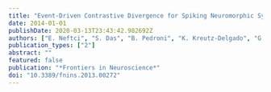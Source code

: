 ```yaml
---
title: "Event-Driven Contrastive Divergence for Spiking Neuromorphic Systems"
date: 2014-01-01
publishDate: 2020-03-13T23:43:42.982692Z
authors: ["E. Neftci", "S. Das", "B. Pedroni", "K. Kreutz-Delgado", "G. Cauwenberghs"]
publication_types: ["2"]
abstract: ""
featured: false
publication: "*Frontiers in Neuroscience*"
doi: "10.3389/fnins.2013.00272"
---
```


